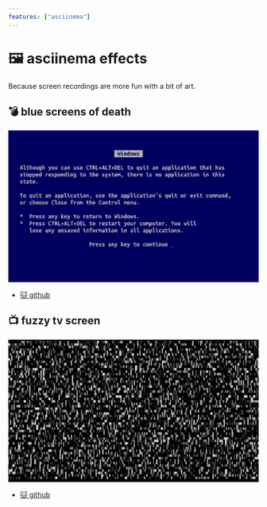 ```yaml
---
features: ["asciinema"]
---
```

# 🖼️ asciinema effects

Because screen recordings are more fun with a bit of art.

## 💣 blue screens of death

![bsod](bsod.cast.png)

* [🐱 github](https://github.com/bitplane/bsod)

## 📺 fuzzy tv screen

![fuzzy](fuzzy.cast.png)

* [🐱 github](https://github.com/bitplane/asciinema-fx)

